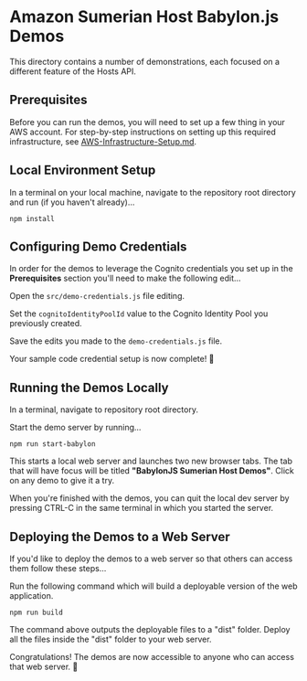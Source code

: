 # Amazon Sumerian Host Babylon.js Demos

This directory contains a number of demonstrations, each focused on a different feature of the Hosts API.

## Prerequisites

Before you can run the demos, you will need to set up a few thing in your AWS account. For step-by-step instructions on setting up this required infrastructure, see [AWS-Infrastructure-Setup.md](AWS-Infrastructure-Setup.md).

## Local Environment Setup

In a terminal on your local machine, navigate to the repository root directory and run (if you haven't already)...

```
npm install
```

## Configuring Demo Credentials

In order for the demos to leverage the Cognito credentials you set up in the **Prerequisites** section you'll need to make the following edit...

Open the `src/demo-credentials.js` file editing.

Set the `cognitoIdentityPoolId` value to the Cognito Identity Pool you previously created. 

Save the edits you made to the `demo-credentials.js` file.

Your sample code credential setup is now complete! 🎉

## Running the Demos Locally

In a terminal, navigate to repository root directory.

Start the demo server by running...

```
npm run start-babylon
```

This starts a local web server and launches two new browser tabs. The tab that will have focus will be titled **"BabylonJS Sumerian Host Demos"**. Click on any demo to give it a try.

When you're finished with the demos, you can quit the local dev server by pressing CTRL-C in the same terminal in which you started the server.

## Deploying the Demos to a Web Server

If you'd like to deploy the demos to a web server so that others can access them follow these steps...

Run the following command which will build a deployable version of the web application.

```
npm run build
```

The command above outputs the deployable files to a "dist" folder. Deploy all the files inside the "dist" folder to your web server.

Congratulations! The demos are now accessible to anyone who can access that web server. 🎉
